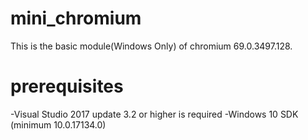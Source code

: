 # mini_chromium
This is the basic module(Windows Only) of chromium 69.0.3497.128. 

# prerequisites
-Visual Studio 2017 update 3.2 or higher is required
-Windows 10 SDK (minimum 10.0.17134.0)
